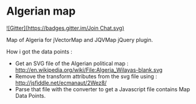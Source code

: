Algerian map
=======================
[![Gitter](https://badges.gitter.im/Join Chat.svg)](https://gitter.im/Reddine/Algerian-map?utm_source=badge&utm_medium=badge&utm_campaign=pr-badge&utm_content=badge)

Map of Algeria for jVectorMap and JQVMap jQuery plugin.

How i got the data points :
- Get an SVG file of the Algerian political map : http://en.wikipedia.org/wiki/File:Algeria_Wilayas-blank.svg
- Remove the transform attributes from the svg file using : http://jsfiddle.net/ecmanaut/2Wez8/
- Parse that file with the converter to get a Javascript file contains Map Data Points.